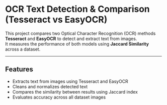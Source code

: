 # OCR Text Detection & Comparison (Tesseract vs EasyOCR)

This project compares two Optical Character Recognition (OCR) methods **Tesseract** and **EasyOCR** to detect and extract text from images.  
It measures the performance of both models using **Jaccard Similarity** across a dataset.

---

## Features

- Extracts text from images using Tesseract and EasyOCR  
- Cleans and normalizes detected text  
- Compares the similarity between results using Jaccard index  
- Evaluates accuracy across all dataset images

